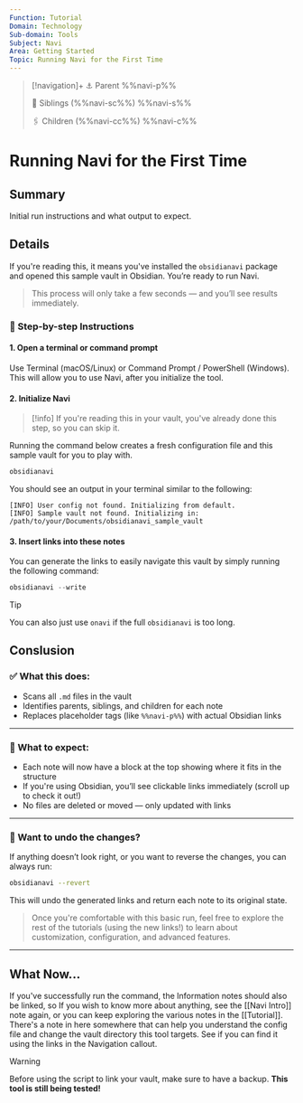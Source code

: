 ```yaml
---
Function: Tutorial
Domain: Technology
Sub-domain: Tools
Subject: Navi
Area: Getting Started
Topic: Running Navi for the First Time
---
```

> [!navigation]+
> ⚓ Parent
> %%navi-p%%
> 
> 🔗 Siblings (%%navi-sc%%)
> %%navi-s%%
> 
> 🖇️ Children (%%navi-cc%%)
> %%navi-c%%

# Running Navi for the First Time

## Summary

Initial run instructions and what output to expect.

## Details

If you're reading this, it means you've installed the `obsidianavi` package and opened this sample vault in Obsidian.
You’re ready to run Navi.

> This process will only take a few seconds — and you’ll see results immediately.

### 🧭 Step-by-step Instructions

#### 1. Open a terminal or command prompt

Use Terminal (macOS/Linux) or Command Prompt / PowerShell (Windows). This will allow you to use Navi, after you initialize the tool.

#### 2. Initialize Navi

> [!info]
> If you're reading this in your vault, you've already done this step, so you can skip it.

Running the command below creates a fresh configuration file and this sample vault for you to play with.

```bash
obsidianavi
```

You should see an output in your terminal similar to the following:

```terminal
[INFO] User config not found. Initializing from default.
[INFO] Sample vault not found. Initializing in: /path/to/your/Documents/obsidianavi_sample_vault
```

#### 3. Insert links into these notes

You can generate the links to easily navigate this vault by simply running the following command:

```python
obsidianavi --write
```

> [!tip]
> You can also just use `onavi` if the full `obsidianavi` is too long.

## Conslusion

### ✅ What this does:

- Scans all `.md` files in the vault
- Identifies parents, siblings, and children for each note
- Replaces placeholder tags (like `%%​navi-p%%​`) with actual Obsidian links

---

### 🧪 What to expect:

- Each note will now have a block at the top showing where it fits in the structure
- If you're using Obsidian, you’ll see clickable links immediately (scroll up to check it out!)
- No files are deleted or moved — only updated with links

---

### 🔁 Want to undo the changes?

If anything doesn’t look right, or you want to reverse the changes, you can always run:

```bash
obsidianavi --revert
```

This will undo the generated links and return each note to its original state.

> Once you're comfortable with this basic run, feel free to explore the rest of the tutorials (using the new links!) to learn about customization, configuration, and advanced features.

---
## What Now...
If you've successfully run the command, the Information notes should also be linked, so If you wish to know more about anything, see the [[Navi Intro]] note again, or you can keep exploring the various notes in the [[Tutorial]]. There's a note in here somewhere that can help you understand the config file and change the vault directory this tool targets. See if you can find it using the links in the Navigation callout.

> [!warning]
> Before using the script to link your vault, make sure to have a backup.
> **This tool is still being tested!**